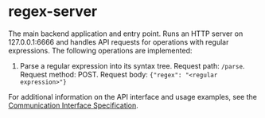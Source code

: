 # regex-server
The main backend application and entry point.
Runs an HTTP server on 127.0.0.1:6666 and handles API requests for operations with regular
expressions. The following operations are implemented:

1. Parse a regular expression into its syntax tree.
Request path: `/parse`.
Request method: POST.
Request body: `{"regex": "<regular expression>"}`

For additional information on the API interface and usage examples, see the
[Communication Interface Specification](https://writing-regexps-2021-22.github.io/docs/interface-spec/readme.html).
